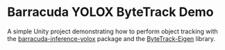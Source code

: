 # Barracuda YOLOX ByteTrack Demo
A simple Unity project demonstrating how to perform object tracking with the [barracuda-inference-yolox](https://github.com/cj-mills/unity-barracuda-inference-yolox) package and the [ByteTrack-Eigen](https://github.com/cj-mills/byte-track-eigen) library.
